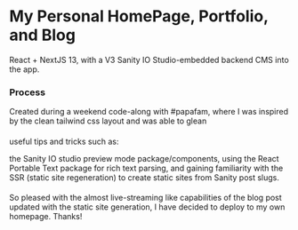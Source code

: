 # My Personal HomePage, Portfolio, and Blog

React + NextJS 13, with a V3 Sanity IO Studio-embedded backend CMS into the app.

### Process

Created during a weekend code-along with #papafam, where I was inspired by the clean tailwind css layout and was able to glean 

####
useful tips and tricks such as: 

the Sanity IO studio preview mode package/components, using the React Portable Text package for rich text parsing, and gaining familiarity with the SSR (static site regeneration) to create static sites from Sanity post slugs.  

####
So pleased with the almost live-streaming like capabilities of the blog post updated with the static site generation, I have decided to deploy to my own homepage. Thanks!

